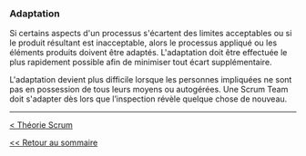 ### Adaptation

Si certains aspects d'un processus s'écartent des limites acceptables ou si le produit résultant est inacceptable, alors le processus appliqué ou les éléments produits doivent être adaptés. L'adaptation doit être effectuée le plus rapidement possible afin de minimiser tout écart supplémentaire.

L'adaptation devient plus difficile lorsque les personnes impliquées ne sont pas en possession de tous leurs moyens ou autogérées. Une Scrum Team doit s'adapter dès lors que l’inspection révèle quelque chose de nouveau.

---

[< Théorie Scrum](../theorie-scrum.md)

[<< Retour au sommaire](../../LE-GUIDE-SCRUM.md)
